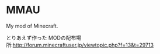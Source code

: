 # MMAU
My mod of Minecraft.

とりあえず作った
MODの配布場所:http://forum.minecraftuser.jp/viewtopic.php?f=13&t=29713
